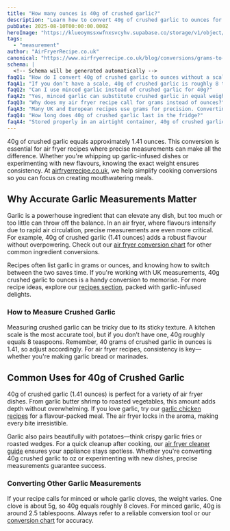 ```yaml
---
title: "How many ounces is 40g of crushed garlic?"
description: "Learn how to convert 40g of crushed garlic to ounces for perfect air fryer recipes. Get accurate measurements in seconds!"
pubDate: 2025-08-10T00:00:00.000Z
heroImage: "https://klueoymssxwfnxsvcyhv.supabase.co/storage/v1/object/public/Shmucket/40g-crushed-garlic-to-ounces.webp"
tags:
  - "measurement"
author: "AirFryerRecipe.co.uk"
canonical: "https://www.airfryerrecipe.co.uk/blog/conversions/grams-to-ounces/40g-crushed-garlic-to-ounces"
schema: |
  <!-- Schema will be generated automatically -->
faqQ1: "How do I convert 40g of crushed garlic to ounces without a scale?"
faqA1: "If you don’t have a scale, 40g of crushed garlic is roughly 8 teaspoons or 2.5 tablespoons. Keep in mind that this is an estimate, and for precise air fryer recipes, a kitchen scale is best."
faqQ2: "Can I use minced garlic instead of crushed garlic for 40g?"
faqA2: "Yes, minced garlic can substitute crushed garlic in equal weights. However, the texture may differ slightly. For air fryer recipes, both work well, but adjust cooking times if needed."
faqQ3: "Why does my air fryer recipe call for grams instead of ounces?"
faqA3: "Many UK and European recipes use grams for precision. Converting 40g crushed garlic to ounces (1.41 oz) ensures accuracy, especially in air fryers where small changes affect results."
faqQ4: "How long does 40g of crushed garlic last in the fridge?"
faqA4: "Stored properly in an airtight container, 40g of crushed garlic lasts up to two weeks in the fridge. For longer storage, freeze it in portions for future air fryer recipes."
---
```

<p>40g of crushed garlic equals approximately 1.41 ounces. This conversion is essential for air fryer recipes where precise measurements can make all the difference. Whether you're whipping up garlic-infused dishes or experimenting with new flavours, knowing the exact weight ensures consistency. At <a href=https://www.airfryerrecipe.co.uk>airfryerrecipe.co.uk</a>, we help simplify cooking conversions so you can focus on creating mouthwatering meals.</p>  

<h2>Why Accurate Garlic Measurements Matter</h2>  
<p>Garlic is a powerhouse ingredient that can elevate any dish, but too much or too little can throw off the balance. In an air fryer, where flavours intensify due to rapid air circulation, precise measurements are even more critical. For example, 40g of crushed garlic (1.41 ounces) adds a robust flavour without overpowering. Check out our <a href=https://www.airfryerrecipe.co.uk/air-fryer-conversion-chart>air fryer conversion chart</a> for other common ingredient conversions.</p>  

<p>Recipes often list garlic in grams or ounces, and knowing how to switch between the two saves time. If you're working with UK measurements, 40g crushed garlic to ounces is a handy conversion to memorise. For more recipe ideas, explore our <a href=https://www.airfryerrecipe.co.uk/recipes>recipes section</a>, packed with garlic-infused delights.</p>  

<h3>How to Measure Crushed Garlic</h3>  
<p>Measuring crushed garlic can be tricky due to its sticky texture. A kitchen scale is the most accurate tool, but if you don’t have one, 40g roughly equals 8 teaspoons. Remember, 40 grams of crushed garlic in ounces is 1.41, so adjust accordingly. For air fryer recipes, consistency is key—whether you're making garlic bread or marinades.</p>  

<h2>Common Uses for 40g of Crushed Garlic</h2>  
<p>40g of crushed garlic (1.41 ounces) is perfect for a variety of air fryer dishes. From garlic butter shrimp to roasted vegetables, this amount adds depth without overwhelming. If you love garlic, try our <a href=https://www.airfryerrecipe.co.uk/recipe-category/chicken>garlic chicken recipes</a> for a flavour-packed meal. The air fryer locks in the aroma, making every bite irresistible.</p>  

<p>Garlic also pairs beautifully with potatoes—think crispy garlic fries or roasted wedges. For a quick cleanup after cooking, our <a href=https://www.airfryerrecipe.co.uk/air-fryer-cleaner>air fryer cleaner guide</a> ensures your appliance stays spotless. Whether you're converting 40g crushed garlic to oz or experimenting with new dishes, precise measurements guarantee success.</p>  

<h3>Converting Other Garlic Measurements</h3>  
<p>If your recipe calls for minced or whole garlic cloves, the weight varies. One clove is about 5g, so 40g equals roughly 8 cloves. For minced garlic, 40g is around 2.5 tablespoons. Always refer to a reliable conversion tool or our <a href=https://www.airfryerrecipe.co.uk/air-fryer-conversion-chart>conversion chart</a> for accuracy.</p>
